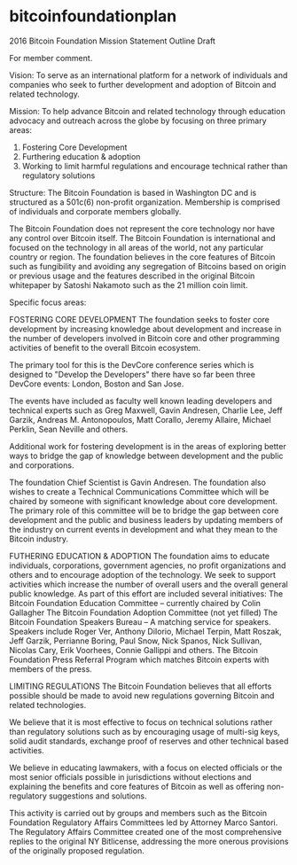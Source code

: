 # bitcoinfoundationplan


2016 Bitcoin Foundation Mission Statement Outline Draft

For member comment.


Vision:  To serve as an international platform for a network of individuals and companies who seek to further development and adoption of Bitcoin and related technology.

Mission:  To help advance Bitcoin and related technology through education advocacy and outreach across the globe by focusing on three primary areas: 

1) Fostering Core Development
2) Furthering education & adoption
3) Working to limit harmful regulations and encourage technical rather than regulatory solutions

Structure:  The Bitcoin Foundation is based in Washington DC and is structured as a 501c(6) non-profit organization.  Membership is comprised of individuals and corporate members globally.

The Bitcoin Foundation does not represent the core technology nor have any control over Bitcoin itself.  The Bitcoin Foundation is international and focused on the technology in all areas of the world, not any particular country or region.  The foundation believes in the core features of Bitcoin such as fungibility and avoiding any segregation of Bitcoins based on origin or previous usage and the features described in the original Bitcoin whitepaper by Satoshi Nakamoto such as the 21 million coin limit.


Specific focus areas:

FOSTERING CORE DEVELOPMENT
The foundation seeks to foster core development by increasing knowledge about development and increase in the number of developers involved in Bitcoin core and other programming activities of benefit to the overall Bitcoin ecosystem.

The primary tool for this is the DevCore conference series which is designed to "Develop the Developers" there have so far been three DevCore events: London, Boston and San Jose.  

The events have included as faculty well known leading developers and technical experts such as Greg Maxwell, Gavin Andresen, Charlie Lee, Jeff Garzik, Andreas M. Antonopoulos, Matt Corallo, Jeremy Allaire, Michael Perklin, Sean Neville and others. 

Additional work for fostering development is in the areas of exploring better ways to bridge the gap of knowledge between development and the public and corporations.

The foundation Chief Scientist is Gavin Andresen.
The foundation also wishes to create a Technical Communications Committee which will be chaired by someone with significant knowledge about core development.  The primary role of this committee will be to bridge the gap between core development and the public and business leaders by updating members of the industry on current events in development and what they mean to the Bitcoin industry.


FUTHERING EDUCATION & ADOPTION
The foundation aims to educate individuals, corporations, government agencies, no profit organizations and others and to encourage adoption of the technology.
We seek to support activities which increase the number of overall users and the overall general public knowledge.  As part of this effort are included several initiatives:
The Bitcoin Foundation Education Committee – currently chaired by Colin Gallagher 
The Bitcoin Foundation Adoption Committee (not yet filled)
The Bitcoin Foundation Speakers Bureau – A matching service for speakers.  Speakers include Roger Ver, Anthony DiIorio, Michael Terpin, Matt Roszak, Jeff Garzik, Perrianne Boring, Paul Snow, Nick Spanos, Nick Sullivan, Nicolas Cary, Erik Voorhees, Connie Gallippi and others.
The Bitcoin Foundation Press Referral Program which matches Bitcoin experts with members of the press.


LIMITING REGULATIONS
The Bitcoin Foundation believes that all efforts possible should be made to avoid new regulations governing Bitcoin and related technologies.

We believe that it is most effective to focus on technical solutions rather than regulatory solutions such as by encouraging usage of multi-sig keys, solid audit standards, exchange proof of reserves and other technical based activities.

We believe in educating lawmakers, with a focus on elected officials or the most senior officials possible in jurisdictions without elections and explaining the benefits and core features of Bitcoin as well as offering non-regulatory suggestions and solutions.

This activity is carried out by groups and members such as the
Bitcoin Foundation Regulatory Affairs Committees led by Attorney Marco Santori.  The Regulatory Affairs Committee created one of the most comprehensive replies to the original NY Bitlicense, addressing the more onerous provisions of the originally proposed regulation.








